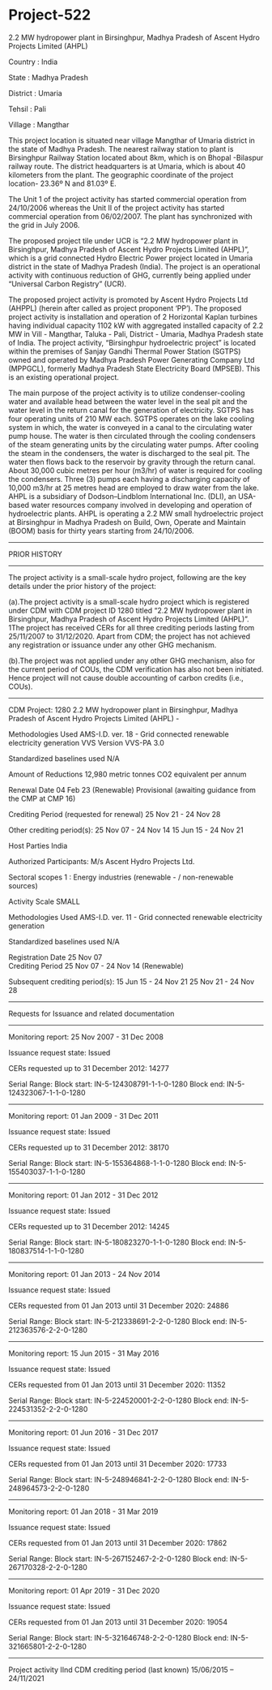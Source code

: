 # Project-522
2.2 MW hydropower plant in Birsinghpur, Madhya Pradesh of Ascent Hydro Projects Limited (AHPL)

Country : India

State : Madhya Pradesh

District : Umaria

Tehsil : Pali

Village : Mangthar

This project location is situated near village Mangthar of Umaria district in the state of Madhya
Pradesh. The nearest railway station to plant is Birsinghpur Railway Station located about 8km,
which is on Bhopal -Bilaspur railway route. The district headquarters is at Umaria, which is about 40
kilometers from the plant. The geographic coordinate of the project location- 23.36º N and 81.03º E.

The Unit 1 of the project activity has started commercial operation from 24/10/2006 whereas the
Unit II of the project activity has started commercial operation from 06/02/2007. The plant has
synchronized with the grid in July 2006. 

The proposed project tile under UCR is “2.2 MW hydropower plant in Birsinghpur, Madhya Pradesh
of Ascent Hydro Projects Limited (AHPL)”, which is a grid connected Hydro Electric Power project
located in Umaria district in the state of Madhya Pradesh (India). The project is an operational activity
with continuous reduction of GHG, currently being applied under “Universal Carbon Registry”
(UCR).

The proposed project activity is promoted by Ascent Hydro Projects Ltd (AHPPL) (herein after called
as project proponent ‘PP’). The proposed project activity is installation and operation of 2 Horizontal
Kaplan turbines having individual capacity 1102 kW with aggregated installed capacity of 2.2 MW
in Vill - Mangthar, Taluka - Pali, District - Umaria, Madhya Pradesh state of India. The project activity,
“Birsinghpur hydroelectric project” is located within the premises of Sanjay Gandhi Thermal Power
Station (SGTPS) owned and operated by Madhya Pradesh Power Generating Company Ltd
(MPPGCL), formerly Madhya Pradesh State Electricity Board (MPSEB). This is an existing
operational project.

The main purpose of the project activity is to utilize condenser-cooling water and available head
between the water level in the seal pit and the water level in the return canal for the generation of
electricity. SGTPS has four operating units of 210 MW each. SGTPS operates on the lake cooling
system in which, the water is conveyed in a canal to the circulating water pump house. The water is
then circulated through the cooling condensers of the steam generating units by the circulating water
pumps. After cooling the steam in the condensers, the water is discharged to the seal pit. The water
then flows back to the reservoir by gravity through the return canal. About 30,000 cubic metres per
hour (m3/hr) of water is required for cooling the condensers. Three (3) pumps each having a
discharging capacity of 10,000 m3/hr at 25 metres head are employed to draw water from the lake.
AHPL is a subsidiary of Dodson–Lindblom International Inc. (DLI), an USA-based water resources
company involved in developing and operation of hydroelectric plants. AHPL is operating a 2.2 MW
small hydroelectric project at Birsinghpur in Madhya Pradesh on Build, Own, Operate and Maintain
(BOOM) basis for thirty years starting from 24/10/2006. 
__________
PRIOR HISTORY
__________
The project activity is a small-scale hydro project, following are the key details under the prior history
of the project:

(a).The project activity is a small-scale hydro project which is registered under CDM with CDM
project ID 1280 titled “2.2 MW hydropower plant in Birsinghpur, Madhya Pradesh of Ascent
Hydro Projects Limited (AHPL)”. 1The project has received CERs for all three crediting
periods lasting from 25/11/2007 to 31/12/2020. Apart from CDM; the project has not achieved
any registration or issuance under any other GHG mechanism.

(b).The project was not applied under any other GHG mechanism, also for the current period of
COUs, the CDM verification has also not been initiated. Hence project will not cause double
accounting of carbon credits (i.e., COUs).
__________
CDM Project: 1280 2.2 MW hydropower plant in Birsinghpur, Madhya Pradesh of Ascent Hydro Projects Limited (AHPL) - 

Methodologies Used	AMS-I.D. ver. 18 - Grid connected renewable electricity generation
VVS Version	VVS-PA 3.0

Standardized baselines used	N/A

Amount of Reductions	12,980 metric tonnes CO2 equivalent per annum


Renewal Date	04 Feb 23 (Renewable) Provisional (awaiting guidance from the CMP at CMP 16)   

Crediting Period (requested for renewal)	25 Nov 21 - 24 Nov 28

Other crediting period(s): 25 Nov 07 - 24 Nov 14 15 Jun 15 - 24 Nov 21

Host Parties	India 

Authorized Participants: M/s Ascent Hydro Projects Ltd.

Sectoral scopes	1 : Energy industries (renewable - / non-renewable sources)

Activity Scale	SMALL

Methodologies Used	AMS-I.D. ver. 11 - Grid connected renewable electricity generation

Standardized baselines used	N/A

Registration Date	25 Nov 07    
Crediting Period	25 Nov 07 - 24 Nov 14 (Renewable)

Subsequent crediting period(s): 15 Jun 15 - 24 Nov 21 25 Nov 21 - 24 Nov 28
__________
Requests for Issuance
and related documentation	
________
Monitoring report: 25 Nov 2007 - 31 Dec 2008 

Issuance request state: Issued

CERs requested up to 31 December 2012: 14277

Serial Range: Block start: IN-5-124308791-1-1-0-1280      Block end: IN-5-124323067-1-1-0-1280
__________
Monitoring report: 01 Jan 2009 - 31 Dec 2011 

Issuance request state: Issued

CERs requested up to 31 December 2012: 38170

Serial Range: Block start: IN-5-155364868-1-1-0-1280      Block end: IN-5-155403037-1-1-0-1280
____________

Monitoring report: 01 Jan 2012 - 31 Dec 2012 

Issuance request state: Issued

CERs requested up to 31 December 2012: 14245

Serial Range: Block start: IN-5-180823270-1-1-0-1280      Block end: IN-5-180837514-1-1-0-1280
____________
Monitoring report: 01 Jan 2013 - 24 Nov 2014 

Issuance request state: Issued

CERs requested from 01 Jan 2013 until 31 December 2020: 24886

Serial Range: Block start: IN-5-212338691-2-2-0-1280      Block end: IN-5-212363576-2-2-0-1280

____________
Monitoring report: 15 Jun 2015 - 31 May 2016 

Issuance request state: Issued

CERs requested from 01 Jan 2013 until 31 December 2020: 11352

Serial Range: Block start: IN-5-224520001-2-2-0-1280      Block end: IN-5-224531352-2-2-0-1280
______________
Monitoring report: 01 Jun 2016 - 31 Dec 2017 

Issuance request state: Issued

CERs requested from 01 Jan 2013 until 31 December 2020: 17733

Serial Range: Block start: IN-5-248946841-2-2-0-1280      Block end: IN-5-248964573-2-2-0-1280
____________

Monitoring report: 01 Jan 2018 - 31 Mar 2019 

Issuance request state: Issued

CERs requested from 01 Jan 2013 until 31 December 2020: 17862

Serial Range: Block start: IN-5-267152467-2-2-0-1280      Block end: IN-5-267170328-2-2-0-1280
_____________
Monitoring report: 01 Apr 2019 - 31 Dec 2020 

Issuance request state: Issued

CERs requested from 01 Jan 2013 until 31 December 2020: 19054

Serial Range: Block start: IN-5-321646748-2-2-0-1280      Block end: IN-5-321665801-2-2-0-1280
____________
Project activity IInd CDM crediting period (last known) 15/06/2015 – 24/11/2021
